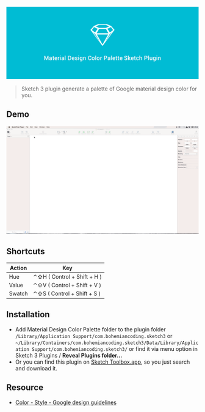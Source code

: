 ![Material Design Color Palette](assets/cover.png)
> Sketch 3 plugin generate a palette of Google material design color for you.

## Demo
![Demo](assets/demo.gif)

## Shortcuts
| Action | Key                         |
|--------|-----------------------------|
| Hue    | ⌃⇧H ( Control + Shift + H ) |
| Value  | ⌃⇧V ( Control + Shift + V ) |
| Swatch | ⌃⇧S ( Control + Shift + S ) |

## Installation

+ Add Material Design Color Palette folder to the plugin folder `/Library/Application Support/com.bohemiancoding.sketch3` or `~/Library/Containers/com.bohemiancoding.sketch3/Data/Library/Application Support/com.bohemiancoding.sketch3/` or find it via menu option in Sketch 3 Plugins / __Reveal Plugins folder...__
+ Or you can find this plugin on [Sketch Toolbox.app](http://sketchtoolbox.com/), so you just search and download it.

## Resource
+ [Color - Style - Google design guidelines](http://www.google.com/design/spec/style/color.html#color-color-palette)
